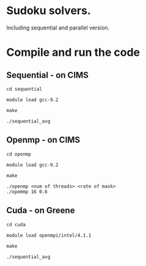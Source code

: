 # Sudoku solvers.

Including sequential and parallel version.

# Compile and run the code

## Sequential - on CIMS

```shell
cd sequential

module load gcc-9.2

make

./sequential_avg
```
## Openmp - on CIMS
```shell
cd openmp

module load gcc-9.2

make

./openmp <num of threads> <rate of mask>
./opemmp 16 0.6
```

## Cuda - on Greene

```shell
cd cuda

module load openmpi/intel/4.1.1

make

./sequential_avg
```
